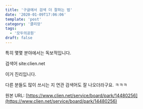 ```yaml
---
title: '구글에서 검색 더 잘하는 법'
date: '2020-01-09T17:06:06'
template: 'post'
category: '클리앙'
tags: 
  - '모두의공원'
draft: false
---
```


특히 몇몇 분야에서는 독보적입니다.

  

검색어 site:clien.net 

  

이거 진리입니다.

  

다른 분들도 많이 쓰시는 지 연관 검색어도 잘 나오더라구요. ㅋㅋㅋ

원본 URL: [https://www.clien.net/service/board/park/14480256](https://www.clien.net/service/board/park/14480256)